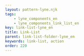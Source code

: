 ```yaml
---
layout: pattern-lyne.njk
tags: 
    - lyne_components_en
    - lyne_components_link_list_en
key: link-list-lyne_en
title: Link-List
parent: link-list-folder-lyne_en
keywords: link-list, action
order: 220
---
```

